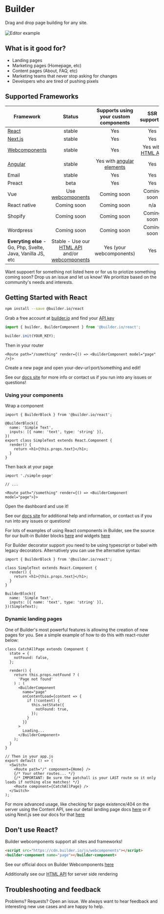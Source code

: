 # Builder
Drag and drop page building for any site. 
<br />
<br />
<img src="https://imgur.com/lHDo3Mq.gif" alt="Editor example" />

## What is it good for?

- Landing pages
- Marketing pages (Homepage, etc)
- Content pages (About, FAQ, etc)
- Marketing teams that never stop asking for changes
- Developers who are tired of pushing pixels

## Supported Frameworks

| Framework                                                    |                                                               Status                                                                |             Supports using your custom components              |                      SSR supported                      |
| ------------------------------------------------------------ | :---------------------------------------------------------------------------------------------------------------------------------: | :------------------------------------------------------------: | :-----------------------------------------------------: |
| [React](#getting-started-with-react)                         |                                                               stable                                                                |                              Yes                               |                           Yes                           |
| [Next.js](packages/react/examples/next-js)                   |                                                               stable                                                                |                              Yes                               |                           Yes                           |
| [Webcomponents](https://builder.io/c/docs/webcomponents-sdk) |                                                               stable                                                                |                              Yes                               | Yes with [HTML API](https://builder.io/c/docs/html-api) |
| [Angular](packages/angular)                                    |                                                               stable                                                                | Yes with [angular elements](https://angular.io/guide/elements) |                           Yes                           |
| Email                                                        |                                                               stable                                                                |                              Yes                               |                           Yes                           |
| Preact                                                       |                                                                beta                                                                 |                              Yes                               |                           Yes                           |
| Vue                                                          |                                  Use [webcomponents](https://builder.io/c/docs/webcomponents-sdk)                                   |                          Coming soon                           |                       Coming soon                       |
| React native                                                 |                                                             Coming soon                                                             |                          Coming soon                           |                           n/a                           |
| Shopify                                                      |                                                             Coming soon                                                             |                          Coming soon                           |                       Coming soon                       |
| Wordpress                                                    |                                                             Coming soon                                                             |                          Coming soon                           |                       Coming soon                       |
| **Everyting else** - Go, Php, Svelte, Java, Vanilla JS, etc      | Stable - Use our [HTML API](https://builder.io/c/docs/html-api) and/or [webcomponents](https://builder.io/c/docs/webcomponents-sdk) |                    Yes (your webcomponents)                    |                           Yes                           |

Want suppoert for something not listed here or for us to priotize something coming soon? Drop us an issue and let us know! We prioritize based on the community's needs and interests.


## Getting Started with React

```sh
npm install --save @builder.io/react
```

Grab a free account at [builder.io](https://builder.io) and find your [API key](https://builder.io/account/organization)

```ts
import { builder, BuilderComponent } from '@builder.io/react';

builder.init(YOUR_KEY);
```

Then in your router

```tsx
<Route path="/something" render={() => <BuilderComponent model="page" />}>
```

Create a new page and open your-dev-url:port/something and edit!

See our [docs site](https://builder.io/c/docs/react) for more info or contact us if you run into any issues or questions!

### Using your components

Wrap a component

```tsx
import { BuilderBlock } from '@builder.io/react';

@BuilderBlock({
  name: 'Simple Text',
  inputs: [{ name: 'text', type: 'string' }],
})
export class SimpleText extends React.Component {
  render() {
    return <h1>{this.props.text}</h1>;
  }
}
```

Then back at your page

```tsx
import './simple-page'

// ...

<Route path="/something" render={() => <BuilderComponent model="page">}>
```

Open the dashboard and use it!

See our [docs site](https://builder.io/c/docs/custom-react-components) for additional help and information, or contact us if you run into any issues or questions!

For lots of examples of using React components in Builder, see the source for our built-in Builder blocks [here](https://github.com/BuilderIO/builder/tree/master/packages/react/src/blocks) and widgets [here](https://github.com/BuilderIO/builder/tree/master/packages/widgets/src/components)

For Builder decorator support you need to be using typescript or babel with legacy decorators.
Alternatively you can use the alternative syntax:

```tsx
import { BuilderBlock } from '@builder.io/react';

class SimpleText extends React.Component {
  render() {
    return <h1>{this.props.text}</h1>;
  }
}

BuilderBlock({
  name: 'Simple Text',
  inputs: [{ name: 'text', type: 'string' }],
})(SimpleText);
```

### Dynamic landing pages

One of Builder's most powerful features is allowing the creation of new pages for you. See a simple example of how to do this with react-router below:

```tsx
class CatchAllPage extends Component {
  state = {
    notFound: false,
  };

  render() {
    return this.props.notFound ? (
      'Page not found'
    ) : (
      <BuilderComponent
        name="page"
        onContentLoad={content => {
          if (!content) {
            this.setState({
              notFound: true,
            });
          }
        }}
      >
        Loading...
      </BuilderComponent>
    );
  }
}

// Then in your app.js
export default () => (
  <Switch>
    <Route path="/" component={Home} />
    {/* Your other routes... */}
    {/* IMPORTANT: Be sure the patchall is your LAST route so it only loads if nothing else matches! */}
    <Route component={CatchAllPage} />
  </Switch>
);
```

For more advanced usage, like checking for page existence/404 on the server using the Content API, see our detail landing page docs [here](https://builder.io/c/docs/custom-landing-pages) or if using Next.js see our docs for that [here](https://github.com/BuilderIO/builder/tree/master/packages/react/examples/next-js#dynamic-landing-pages)

## Don't use React?

Builder webcomponents support all sites and frameworks!

```html
<script src="https://cdn.builder.io/js/webcomponents"></script>
<builder-component name="page"></builder-component>
```

See our official docs on Builder Webcomponents [here](https://builder.io/c/docs/webcomponents-sdk)

Additionally see our [HTML API](https://builder.io/c/docs/html-api) for server side rendering

## Troubleshooting and feedback

Problems? Requests? Open an issue. We always want to hear feedback and interesting new use cases and are happy to help.
